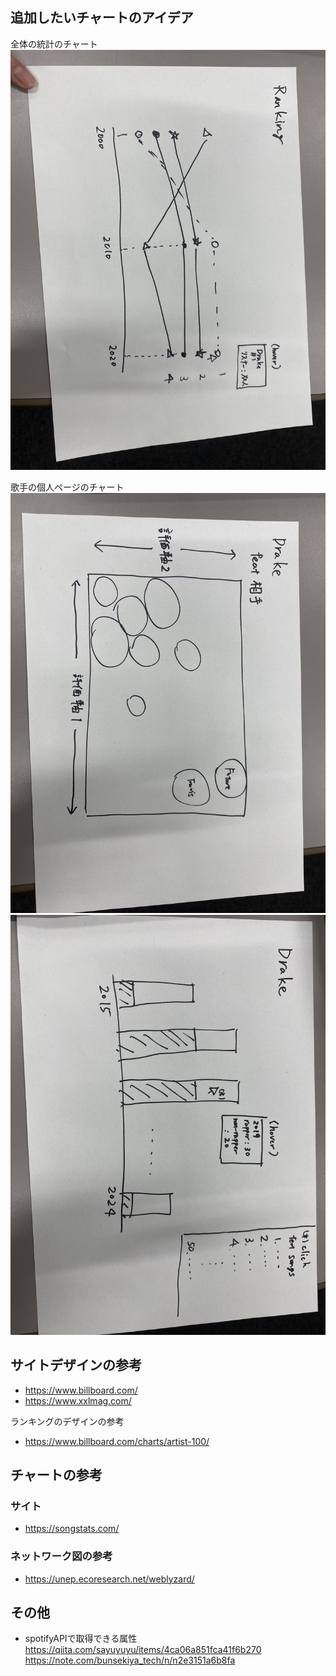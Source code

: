 ## 追加したいチャートのアイデア
全体の統計のチャート
![](/image/ranking_chart.jpg)

歌手の個人ページのチャート
![](/image/singer_chart1.jpg)
![](/image/singer_chart2.jpg)

## サイトデザインの参考
- https://www.billboard.com/
- https://www.xxlmag.com/

ランキングのデザインの参考
- https://www.billboard.com/charts/artist-100/

## チャートの参考
### サイト
- https://songstats.com/

### ネットワーク図の参考
- https://unep.ecoresearch.net/weblyzard/

## その他
- spotifyAPIで取得できる属性
https://qiita.com/sayuyuyu/items/4ca06a851fca41f6b270
https://note.com/bunsekiya_tech/n/n2e3151a6b8fa
